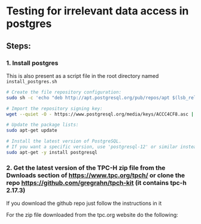 # Testing for irrelevant data access in postgres

## Steps:

### 1. Install postgres
This is also present as a script file in the root directory named `install_postgres.sh`
```sh
# Create the file repository configuration:
sudo sh -c 'echo "deb http://apt.postgresql.org/pub/repos/apt $(lsb_release -cs)-pgdg main" > /etc/apt/sources.list.d/pgdg.list'

# Import the repository signing key:
wget --quiet -O - https://www.postgresql.org/media/keys/ACCC4CF8.asc | sudo apt-key add -

# Update the package lists:
sudo apt-get update

# Install the latest version of PostgreSQL.
# If you want a specific version, use 'postgresql-12' or similar instead of 'postgresql':
sudo apt-get -y install postgresql
```

### 2. Get the latest version of the TPC-H zip file from the Dwnloads section of https://www.tpc.org/tpch/ or clone the repo https://github.com/gregrahn/tpch-kit (it contains tpc-h 2.17.3)

If you download the github repo just follow the instructions in it

For the zip file downloaded from the tpc.org website do the following:
```sh

```

